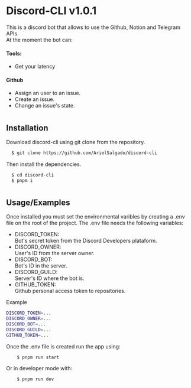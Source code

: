 # Discord-CLI v1.0.1

This is a discord bot that allows to use the Github, Notion and Telegram APIs.  
At the moment the bot can:

#### Tools:

- Get your latency

#### Github

- Assign an user to an issue.
- Create an issue.
- Change an issue's state.

#

## Installation

Download discord-cli using git clone from the repository.

```bash
  $ git clone https://github.com/ArielSalgado/discord-cli
```

Then install the dependencies.

```bash
  $ cd discord-cli
  $ pnpm i
```

#

## Usage/Examples

Once installed you must set the environmental varibles by creating a .env file on the root of the project.
The .env file needs the following variables:

- DISCORD_TOKEN:  
  Bot's secret token from the Discord Developers plataform.
- DISCORD_OWNER:  
  User's ID from the server owner.
- DISCORD_BOT:  
  Bot's ID in the server.
- DISCORD_GUILD:  
  Server's ID where the bot is.
- GITHUB_TOKEN:  
  Github personal access token to repositories.

Example

```bash
DISCORD_TOKEN=...
DISCORD_OWNER=...
DISCORD_BOT=...
DISCORD_GUILD=...
GITHUB_TOKEN=...
```

Once the .env file is created run the app using:

```bash
    $ pnpm run start
```

Or in developer mode with:

```bash
    $ pnpm run dev
```
